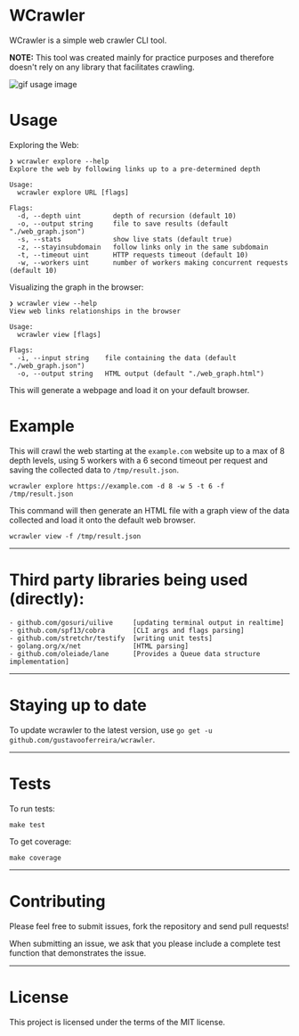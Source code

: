 # WCrawler

WCrawler is a simple web crawler CLI tool.

**NOTE:** This tool was created mainly for practice purposes and therefore doesn't rely on any library that facilitates crawling.

![gif usage image](docs/images/usage.gif "Usage example")

# Usage

Exploring the Web:

```
❯ wcrawler explore --help
Explore the web by following links up to a pre-determined depth

Usage:
  wcrawler explore URL [flags]

Flags:
  -d, --depth uint        depth of recursion (default 10)
  -o, --output string     file to save results (default "./web_graph.json")
  -s, --stats             show live stats (default true)
  -z, --stayinsubdomain   follow links only in the same subdomain
  -t, --timeout uint      HTTP requests timeout (default 10)
  -w, --workers uint      number of workers making concurrent requests (default 10)
```

Visualizing the graph in the browser:

```
❯ wcrawler view --help
View web links relationships in the browser

Usage:
  wcrawler view [flags]

Flags:
  -i, --input string    file containing the data (default "./web_graph.json")
  -o, --output string   HTML output (default "./web_graph.html")
```

This will generate a webpage and load it on your default browser.

# Example

This will crawl the web starting at the `example.com` website up to a max of 8 depth levels, using 5 workers with a 6 second timeout per request and saving the collected data to `/tmp/result.json`.

```
wcrawler explore https://example.com -d 8 -w 5 -t 6 -f /tmp/result.json
```

This command will then generate an HTML file with a graph view of the data collected and load it onto the default web browser.

```
wcrawler view -f /tmp/result.json
```

---

# Third party libraries being used (directly):

```
- github.com/gosuri/uilive     [updating terminal output in realtime]
- github.com/spf13/cobra       [CLI args and flags parsing]
- github.com/stretchr/testify  [writing unit tests]
- golang.org/x/net             [HTML parsing]
- github.com/oleiade/lane      [Provides a Queue data structure implementation]
```

---

# Staying up to date

To update wcrawler to the latest version, use `go get -u github.com/gustavooferreira/wcrawler`.

---

# Tests

To run tests:

```
make test
```

To get coverage:

```
make coverage
```

---

# Contributing

Please feel free to submit issues, fork the repository and send pull requests!

When submitting an issue, we ask that you please include a complete test function that demonstrates the issue.

---

# License

This project is licensed under the terms of the MIT license.
